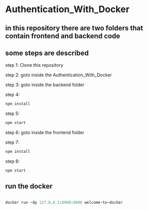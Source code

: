 # Authentication_With_Docker

## in this repository there are two folders that contain frontend and backend code

## some steps are described

step 1: Clone this repository

step 2: goto inside the Authentication_With_Docker

step 3: goto inside the backend folder

step 4:

```ruby
npm install

```

step 5:

```ruby
npm start

```

step 6: goto inside the frontend folder

step 7:

```ruby
npm install

```

step 8:

```ruby
npm start

```

## run the docker

```ruby

docker run -dp 127.0.0.1:8000:8000 welcome-to-docker

```
